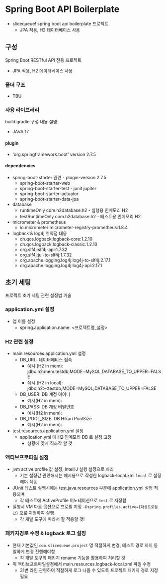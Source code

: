# Spring Boot API Boilerplate
- slicequeue! spring boot api boilerplate 프로젝트
  - JPA 적용, H2 데이터베이스 사용

## 구성
Spring Boot RESTful API 전용 프로젝트
+ JPA 적용, H2 데이터베이스 사용

### 폴더 구조
- TBU

### 사용 라이브러리
build.gradle 구성 내용 설명
* JAVA 17
#### plugin
* 'org.springframework.boot' version 2.7.5
#### dependencies
* spring-boot-starter 관련 - plugin-version 2.7.5
  * spring-boot-starter-web
  * spring-boot-starter-test - junit jupiter
  * spring-boot-starter-actuator
  * spring-boot-starter-data-jpa
* database
  * runtimeOnly com.h2database:h2 - 실행용 인메모리 H2
  * testRuntimeOnly com.h2database:h2 - 테스트용 인메모리 H2
* micrometer & prometheus
  * io.micrometer:micrometer-registry-prometheus:1.8.4
* logback & log4j 취약점 대응
  * ch.qos.logback:logback-core:1.2.10
  * ch.qos.logback:logback-classic:1.2.10
  * org.slf4j:slf4j-api:1.7.32
  * org.slf4j:jul-to-slf4j:1.7.32
  * org.apache.logging.log4j:log4j-to-slf4j:2.17.1
  * org.apache.logging.log4j:log4j-api:2.17.1

## 초기 세팅
프로젝트 초기 세팅 관련 설정법 기술

### application.yml 설정
* 앱 이름 설정
  * spring.application.name: <프로젝트명_설정>

### H2 관련 설정
* main.resources.application.yml 설정
  * DB_URL: 데이터에비스 접속
    * 예시 (H2 in mem): jdbc:h2:mem:testdb;MODE=MySQL;DATABASE_TO_UPPER=FALSE
    * 예시 (H2 in local): jdbc:h2:~:testdb;MODE=MySQL;DATABASE_TO_UPPER=FALSE
  * DB_USER: DB 계정 아이디
    * 예시(H2 in mem):
  * DB_PASS: DB 계정 비밀번호
    * 예시(H2 in mem):
  * DB_POOL_SIZE: DB Hikari PoolSize
    * 예시(H2 in mem):
* test.resources.application.yml 설정
  * application.yml 에 H2 인메모리 DB 로 설정 고정
    * 상황에 맞게 직조작 할 것

### 액티브프로파일 설정
* jvm active profile 값 설정, IntelliJ 실행 설정으로 처리
  * 기본 설정값 관련해서는 예시용으로 작성한 logback-local.xml `local` 로 설정해야 작동
* JUnit 테스트 실행시에는 test.java.resources 부분에 application.yml 설정 적용되며
  * 각 테스트에 ActiveProfile 어노테이션으로 `test` 로 지정함
* 실행시 VM 다음 옵션으로 프로필 지정 `-Dspring.profiles.active={대상프로필값}` 으로 지정하여 실행
  * 각 개발 도구에 따라서 잘 적용할 것!
 
### 패키지경로 수정 & logback 로그 설정
* 현재 기본값인 `com.slicequeue.project` 명 적절하게 변경, 테스트 경로 까지 동일하게 변경 진행해야함
  * 각 개발 도구의 패키지 rename 기능을 활용하여 처리할 것
* 위 액티브프로파일설정에서 main.resources.logback-local.xml 파일 수정
  * 31번 라인 관련하여 적절하게 로그 나올 수 있도록 프로젝트 패키지 경로 지정 필요
